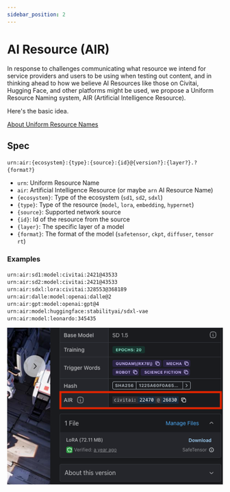 ```yaml
---
sidebar_position: 2
---
```


# AI Resource (AIR)

In response to challenges communicating what resource we intend for service providers and users to be using when testing out content, and in thinking ahead to how we believe AI Resources like those on Civitai, Hugging Face, and other platforms might be used, we propose a Uniform Resource Naming system, AIR (Artificial Intelligence Resource).

Here's the basic idea.

[About Uniform Resource Names](https://en.wikipedia.org/wiki/Uniform_Resource_Name)

## Spec

`urn:air:{ecosystem}:{type}:{source}:{id}@{version?}:{layer?}.?{format?}`

- `urn`: Uniform Resource Name
- `air`: Artificial Intelligence Resource (or maybe `arn` AI Resource Name)
- `{ecosystem}`: Type of the ecosystem (`sd1`, `sd2`, `sdxl`)
- `{type}`: Type of the resource (`model`, `lora`, `embedding`, `hypernet`)
- `{source}`: Supported network source
- `{id}`: Id of the resource from the source
- `{layer}`: The specific layer of a model
- `{format}`: The format of the model (`safetensor`, `ckpt`, `diffuser`, `tensor rt`)

### Examples

`urn:air:sd1:model:civitai:2421@43533`  
`urn:air:sd2:model:civitai:2421@43533`  
`urn:air:sdxl:lora:civitai:328553@368189`  
`urn:air:dalle:model:openai:dalle@2`  
`urn:air:gpt:model:openai:gpt@4`  
`urn:air:model:huggingface:stabilityai/sdxl-vae`  
`urn:air:model:leonardo:345435`

![Find AIR on model page](./air.png "Find AIR on model page")
